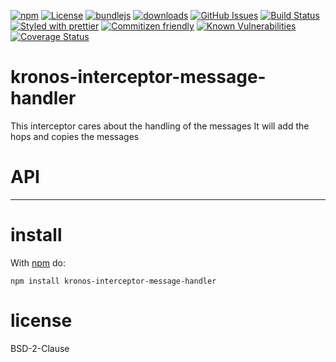 [![npm](https://img.shields.io/npm/v/@kronos-integeration/interceptor-message-handler.svg)](https://www.npmjs.com/package/@kronos-integeration/interceptor-message-handler)
[![License](https://img.shields.io/badge/License-BSD%203--Clause-blue.svg)](https://opensource.org/licenses/BSD-3-Clause)
[![bundlejs](https://deno.bundlejs.com/?q=@kronos-integeration/interceptor-message-handler\&badge=detailed)](https://bundlejs.com/?q=@kronos-integeration/interceptor-message-handler)
[![downloads](http://img.shields.io/npm/dm/@kronos-integeration/interceptor-message-handler.svg?style=flat-square)](https://npmjs.org/package/@kronos-integeration/interceptor-message-handler)
[![GitHub Issues](https://img.shields.io/github/issues/Kronos-Integration/interceptor-message-handler.svg?style=flat-square)](https://github.com/Kronos-Integration/interceptor-message-handler/issues)
[![Build Status](https://img.shields.io/endpoint.svg?url=https%3A%2F%2Factions-badge.atrox.dev%2FKronos-Integration%2Finterceptor-message-handler%2Fbadge\&style=flat)](https://actions-badge.atrox.dev/Kronos-Integration/interceptor-message-handler/goto)
[![Styled with prettier](https://img.shields.io/badge/styled_with-prettier-ff69b4.svg)](https://github.com/prettier/prettier)
[![Commitizen friendly](https://img.shields.io/badge/commitizen-friendly-brightgreen.svg)](http://commitizen.github.io/cz-cli/)
[![Known Vulnerabilities](https://snyk.io/test/github/Kronos-Integration/interceptor-message-handler/badge.svg)](https://snyk.io/test/github/Kronos-Integration/interceptor-message-handler)
[![Coverage Status](https://coveralls.io/repos/Kronos-Integration/interceptor-message-handler/badge.svg)](https://coveralls.io/github/Kronos-Integration/interceptor-message-handler)

kronos-interceptor-message-handler
=====
This interceptor cares about the handling of the messages
It will add the hops and copies the messages

# API

* * *

install
=======

With [npm](http://npmjs.org) do:

```shell
npm install kronos-interceptor-message-handler
```

license
=======

BSD-2-Clause
